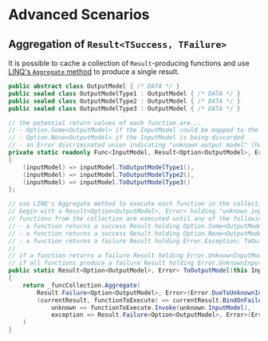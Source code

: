 # Advanced Scenarios

## Aggregation of `Result<TSuccess, TFailure>`

It is possible to cache a collection of `Result`-producing functions and use [LINQ's `Aggregate` method](https://docs.microsoft.com/en-us/dotnet/api/system.linq.enumerable.aggregate?view=net-5.0#System_Linq_Enumerable_Aggregate__2_System_Collections_Generic_IEnumerable___0____1_System_Func___1___0___1__) to produce a single result.

```csharp
public abstract class OutputModel { /* DATA */ }
public sealed class OutputModelType1 : OutputModel { /* DATA */ }
public sealed class OutputModelType2 : OutputModel { /* DATA */ }
public sealed class OutputModelType3 : OutputModel { /* DATA */ }

// the potential return values of each function are...
// - Option.Some<OutputModel> if the InputModel could be mapped to the specified OutputModel
// - Option.None<OutputModel> if the InputModel is being discarded
// - an Error discriminated union indicating "unknown output model" (holding the InputModel) or "an exception occurred" (holding the exception)
private static readonly Func<InputModel, Result<Option<OutputModel>, Error>> _funcCollection =
{
    (inputModel) => inputModel.ToOutputModelType1(),
    (inputModel) => inputModel.ToOutputModelType2(),
    (inputModel) => inputModel.ToOutputModelType3()
};

// use LINQ's Aggregate method to execute each function in the collection
// begin with a Result<Option<OutputModel>, Error> holding "unknown input model" error
// functions from the collection are executed until any of the following occurs:
// - a function returns a success Result holding Option.Some<OutputModel>; ToOutputModel returns that success Result
// - a function returns a success Result holding Option.None<OutputModel>; ToOutputModel returns that success Result
// - a function returns a failure Result holding Error.Exception; ToOutputModel returns that failure Result
//
// if a function returns a failure Result holding Error.UnknownInputModel, then processing continues
// if all functions produce a failure Result holding Error.UnknownInputModel, then ToOutputModel returns a failure Result holding Error.UnknownInputModel
public static Result<Option<OutputModel>, Error> ToOutputModel(this InputModel source)
{
    return _funcCollection.Aggregate(
        Result.Failure<Option<OutputModel>, Error>(Error.DueToUnknownInputModel(source)),
        (currentResult, functionToExecute) => currentResult.BindOnFailure(error => error.Match(
            unknown => functionToExecute.Invoke(unknown.InputModel),
            exception => Result.Failure<Option<OutputModel>, Error>(Error.DueToException(exception)))));
    )
}
```

